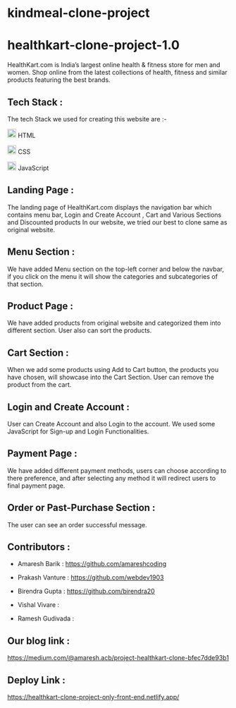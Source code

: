 # kindmeal-clone-project
# healthkart-clone-project-1.0


     
<p >HealthKart.com is India’s largest online health & fitness store for men and women. Shop online from the latest collections of health, fitness and similar products featuring the best brands.</p>
<h2 >Tech Stack :</h2>

<p >The tech Stack we used for creating this website are :-</p>

<p ><img src="https://camo.githubusercontent.com/237fc767e09cfe6129076f3e89080a6b5ac5d2ac0ec717880e57435be932ba15/68747470733a2f2f63646e2d69636f6e732d706e672e666c617469636f6e2e636f6d2f3531322f3232362f3232363236392e706e67" width="20/" data-canonical-src="https://cdn-icons-png.flaticon.com/512/226/226269.png" style="max-width: 100%;"> HTML</p>

<p ><img src="https://camo.githubusercontent.com/809a763f1c8f3497709ff0a974bfe7dd11be4dd7a29085645f8e98fbaa4a26e4/68747470733a2f2f63646e2d69636f6e732d706e672e666c617469636f6e2e636f6d2f3531322f3733322f3733323139302e706e67" width="20" data-canonical-src="https://cdn-icons-png.flaticon.com/512/732/732190.png" style="max-width: 100%;"> CSS</p>

<p ><img src="https://camo.githubusercontent.com/77b9ef5fd4b0a13ff3a0b2eccccefb810efe53205f1a2d9b0b8a03604816b825/68747470733a2f2f63646e2d69636f6e732d706e672e666c617469636f6e2e636f6d2f3531322f313139392f313139393132342e706e67" width="20/" data-canonical-src="https://cdn-icons-png.flaticon.com/512/1199/1199124.png" style="max-width: 100%;"> JavaScript</p>

<h2 >Landing Page :</h2>

<p >The landing page of HealthKart.com displays the navigation bar which contains menu bar, Login and Create Account , Cart and Various Sections and Discounted products
In our website, we tried our best to clone same as original website.</p>

<h2 >Menu Section :</h2>
<p >We have added Menu section on the top-left corner and below the navbar, if you click on the menu it will show the categories and subcategories of that section.</p>

<h2 >Product Page :</h2>
<p >We have added products from original website and categorized them into different section. User also can sort the products.</p>

<h2 >Cart Section :</h2>
<p >When we add some products using Add to Cart button, the products you have chosen, will showcase into the Cart Section. User can remove the product from the cart.</p>

<h2 >Login and Create Account :</h2>
<p >User can Create Account and also Login to the account. We used some JavaScript for Sign-up and Login Functionalities.</p>

<h2 >Payment Page :</h2>
<p >We have added different payment methods, users can choose according to there preference, and after selecting any method it will redirect users to final payment page.</p>

<h2 >Order or Past-Purchase Section :</h2>
<p>The user can see an order successful message.</p>

<h2>Contributors :</h2>
<ul >
     <li>
          <p >Amaresh Barik : <a href="https://github.com/amareshcoding">https://github.com/amareshcoding</a></p>
     </li>
     <li>
          <p >Prakash Vanture : <a href="https://github.com/webdev1903">https://github.com/webdev1903</a></p>
     </li>
     <li>
          <p >Birendra Gupta : <a href="https://github.com/birendra20">https://github.com/birendra20</a></p>
     </li>
     <li>
          <p >Vishal Vivare :</p>
     </li>
     <li>
          <p>Ramesh Gudivada :</p>
     </li>
</ul>
<h2 >Our blog link :</h2>
<p >
     <a rel="noreferrer" target="_blank" href="https://medium.com/@amaresh.acb/project-healthkart-clone-bfec7dde93b1" rel="nofollow">https://medium.com/@amaresh.acb/project-healthkart-clone-bfec7dde93b1</a>
</p>

<h2 >Deploy Link :</h2>
<p ><a rel="noreferrer" target="_blank" href="https://healthkart-clone-project-only-front-end.netlify.app/" rel="nofollow">https://healthkart-clone-project-only-front-end.netlify.app/</a></p>
</article>
</div>
</div>

